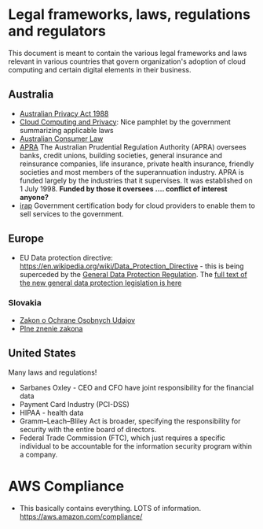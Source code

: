 # Legal frameworks, laws, regulations and regulators

This document is meant to contain the various legal frameworks and laws relevant in various countries that govern organization's adoption of cloud computing and certain digital elements in their business.

## Australia
- [Australian Privacy Act 1988](https://www.oaic.gov.au/privacy-law/privacy-act/)
- [Cloud Computing and Privacy](https://www.communications.gov.au/sites/g/files/net301/f/2014-112101-CLOUD-Consumer-factsheet.pdf): Nice pamphlet by the government summarizing applicable laws
- [Australian Consumer Law](http://consumerlaw.gov.au)
- [APRA](http://www.apra.gov.au/Pages/default.aspx "Financial Services regulator") The Australian Prudential Regulation Authority (APRA) oversees banks, credit unions, building societies, general insurance and reinsurance companies, life insurance, private health insurance, friendly societies and most members of the superannuation industry. APRA is funded largely by the industries that it supervises. It was established on 1 July 1998. **Funded by those it oversees .... conflict of interest anyone?**
- [irap](https://www.asd.gov.au/infosec/irap/index.htm) Government certification body for cloud providers to enable them to sell services to the government.

## Europe
- EU Data protection directive: https://en.wikipedia.org/wiki/Data_Protection_Directive - this is being superceded by the [General Data Protection Regulation](https://en.wikipedia.org/wiki/General_Data_Protection_Regulation). The [full text of the new general data protection legislation is here](http://eur-lex.europa.eu/legal-content/EN/TXT/?uri=uriserv:OJ.L_.2016.119.01.0089.01.ENG&toc=OJ:L:2016:119:TOC)

### Slovakia
- [Zakon o Ochrane Osobnych Udajov](https://dataprotection.gov.sk/uoou/sk/content/ake-mam-prava-podla-zakona-o-ochrane-osobnych-udajov-0)
- [Plne znenie zakona](https://dataprotection.gov.sk/uoou/sk/content/uplne-znenie-zakona-c-1222013-o-ochrane-osobnych-udajov-v-zneni-zakona-c-842014-z-z)


## United States
Many laws and regulations!
- Sarbanes Oxley - CEO and CFO have joint responsibility for the financial data
- Payment Card Industry (PCI-DSS)
- HIPAA - health data
- Gramm–Leach–Bliley Act is broader, specifying the responsibility for security with the entire board of directors. 
- Federal Trade Commission (FTC), which just requires a specific individual to be accountable for the information security program within a company.

# AWS Compliance
- This basically contains everything. LOTS of information. https://aws.amazon.com/compliance/
